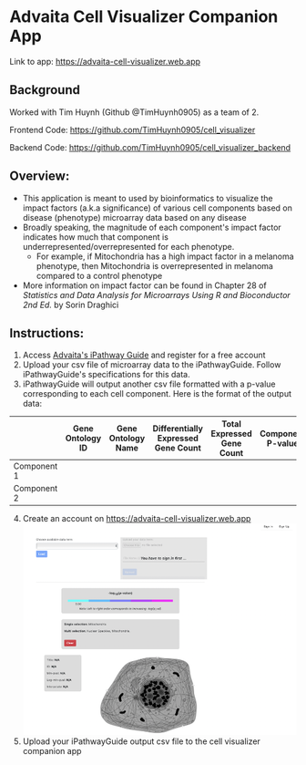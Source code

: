 # Advaita Cell Visualizer Companion App

Link to app: https://advaita-cell-visualizer.web.app

## Background
Worked with Tim Huynh (Github @TimHuynh0905) as a team of 2.

Frontend Code: https://github.com/TimHuynh0905/cell_visualizer

Backend Code: https://github.com/TimHuynh0905/cell_visualizer_backend

## Overview:
- This application is meant to used by bioinformatics to visualize the impact factors (a.k.a significance) of various cell components based on disease (phenotype) microarray data based on any disease
- Broadly speaking, the magnitude of each component's impact factor indicates how much that component is underrepresented/overrepresented for each phenotype. 
  - For example, if Mitochondria has a high impact factor in a melanoma phenotype, then Mitochondria is overrepresented in melanoma compared to a control phenotype
- More information on impact factor can be found in Chapter 28 of *Statistics and Data Analysis for Microarrays Using R and Bioconductor 2nd Ed.* by Sorin Draghici

## Instructions:
1. Access [Advaita's iPathway Guide](https://advaitabio.com/ipathwayguide/) and register for a free account
2. Upload your csv file of microarray data to the iPathwayGuide. Follow iPathwayGuide's specifications for this data.
3. iPathwayGuide will output another csv file formatted with a p-value corresponding to each cell component. Here is the format of the output data:

|   | Gene Ontology ID | Gene Ontology Name | Differentially Expressed Gene Count | Total Expressed Gene Count | Component P-value|
|----|-----------------|--------------------|-------------------------------------|----------------------------|----------------------------|
|Component 1|          |                    |                                     |                            |                            |
|Component 2|          |                    |                                     |                            |                            |

4. Create an account on https://advaita-cell-visualizer.web.app
![Image of cell visualizer website](./cell_visualizer_website.png)
5. Upload your iPathwayGuide output csv file to the cell visualizer companion app
